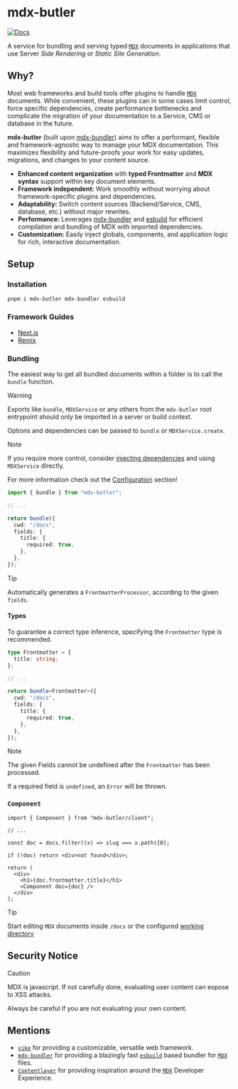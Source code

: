 # mdx-butler

[![Docs](https://img.shields.io/badge/docs-online-green)](https://mdx-butler.com/)

A service for bundling and serving typed [`MDX`](https://mdxjs.com/) documents in applications that use Server _Side Rendering_ or _Static Site Generation_.

## Why?

Most web frameworks and build tools offer plugins to handle [`MDX`](https://mdxjs.com/) documents. While convenient, these plugins can in some cases limit control, force specific dependencies, create performance bottlenecks and complicate the migration of your documentation to a Service, CMS or database in the future.

**mdx-butler** (built upon [mdx-bundler](https://github.com/kentcdodds/mdx-bundler)) aims to offer a performant, flexible and framework-agnostic way to manage your MDX documentation. This maximizes flexibility and future-proofs your work for easy updates, migrations, and changes to your content source.

- **Enhanced content organization** with **typed Frontmatter** and **MDX syntax** support within key document elements.
- **Framework independent:** Work smoothly without worrying about framework-specific plugins and dependencies.
- **Adaptability:** Switch content sources (Backend/Service, CMS, database, etc.) without major rewrites.
- **Performance:** Leverages [mdx-bundler](https://github.com/kentcdodds/mdx-bundler) and [esbuild](https://esbuild.github.io/) for efficient compilation and bundling of MDX with imported dependencies.
- **Customization:** Easily inject globals, components, and application logic for rich, interactive documentation.

## Setup

### Installation

```
pnpm i mdx-butler mdx-bundler esbuild
```

### Framework Guides

- [Next.js](https://mdx-butler.com/configuration/next)
- [Remix](https://mdx-butler.com/configuration/remix)

### Bundling

The easiest way to get all bundled documents within a folder is to call the `bundle` function.

> [!Warning]
> Exports like `bundle`, `MDXService` or any others from the `mdx-butler` root entrypoint
> should only be imported in a server or build context.

Options and dependencies can be passed to `bundle` or `MDXService.create`.

> [!Note]
> If you require more control, consider [injecting
> dependencies](https://mdx-butler.com/customization/DI) and using `MDXService` directly.
>
> For more information check out the [Configuration](https://mdx-butler.com/configuration) section!

```ts {1,7-10} showLineNumbers
import { bundle } from "mdx-butler";

// ...

return bundle({
  cwd: "/docs",
  fields: {
    title: {
      required: true,
    },
  },
});
```

> [!Tip]
> Automatically generates a `FrontmatterProcessor`, according to the given
> `fields`.

#### Types

To guarantee a correct type inference, specifying the `Frontmatter` type is recommended.

```ts {1-3,7} showLineNumbers
type Frontmatter = {
  title: string;
};

// ...

return bundle<Frontmatter>({
  cwd: "/docs",
  fields: {
    title: {
      required: true,
    },
  },
});
```

> [!Note]
> The given Fields cannot be undefined after the `Frontmatter` has been processed.
>
> If a required field is `undefined`, an `Error` will be thrown.

### `Component`

```tsx {1,12} showLineNumbers
import { Component } from "mdx-butler/client";

// ...

const doc = docs.filter((x) => slug === x.path)[0];

if (!doc) return <div>not found</div>;

return (
  <div>
    <h1>{doc.frontmatter.title}</h1>
    <Component doc={doc} />
  </div>
);
```

> [!Tip]
> Start editing `MDX` documents inside `/docs` or the configured [working
> directory](https://mdx-butler.com/configuration)

## Security Notice

> [!CAUTION]
> MDX is javascript. If not carefully done, evaluating user content can expose to XSS attacks.
>
> Always be careful if you are not evaluating your own content.

## Mentions

- [`vike`](https://vike.dev/) for providing a customizable, versatile web framework.
- [`mdx-bundler`](https://github.com/kentcdodds/mdx-bundler) for providing a blazingly fast [`esbuild`](https://esbuild.github.io/mdx-bundler) based bundler for [`MDX`](https://mdxjs.com/) files.
- [`Contentlayer`](https://contentlayer.dev/) for providing inspiration around the [`MDX`](https://mdxjs.com/) Developer Experience.
